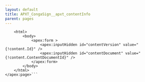 ```yaml
---
layout: default
title: APXT_CongaSign__apxt_contentInfo
parent: pages
---
```


```<apex:page controller="APXT_CongaSign.apxt_contentInfo" showHeader="false" sidebar="false" >
    <html>
        <body>
            <apex:form >
                <apex:inputHidden id="contentVersion" value="{!content.Id}" />
                <apex:inputHidden id="contentDocument" value="{!content.ContentDocumentId}" />
            </apex:form>
        </body>
    </html>
</apex:page>```
